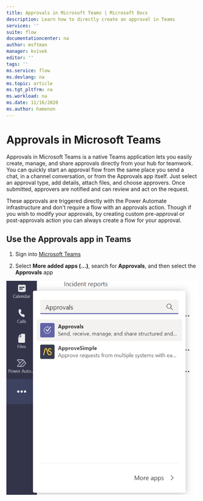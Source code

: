 ```yaml
---
title: Approvals in Microsoft Teams | Microsoft Docs
description: Learn how to directly create an approval in Teams
services: ''
suite: flow
documentationcenter: na
author: msftman
manager: kvivek
editor: ''
tags: ''
ms.service: flow
ms.devlang: na
ms.topic: article
ms.tgt_pltfrm: na
ms.workload: na
ms.date: 11/16/2020
ms.author: hamenon
---
```


# Approvals in Microsoft Teams

Approvals in Microsoft Teams is a native Teams application lets you easily create, manage, and share approvals directly from your hub for teamwork. You can quickly start an approval flow from the same place you send a chat, in a channel conversation, or from the Approvals app itself. Just select an approval type, add details, attach files, and choose approvers. Once submitted, approvers are notified and can review and act on the request.

These approvals are triggered directly with the Power Automate infrastructure and don't require a flow with an approvals action. Though if you wish to modify your approvals, by creating custom pre-approval or post-approvals action you can always create a flow for your approval. 

## Use the Approvals app in Teams

1. Sign into [Microsoft Teams](https://teams.microsoft.com)

1. Select **More added apps (...)**, search for **Approvals**, and then select the **Approvals** app

![Search for the app in Teams](../media/native-approvals-in-teams/more-apps-approvals.png)



